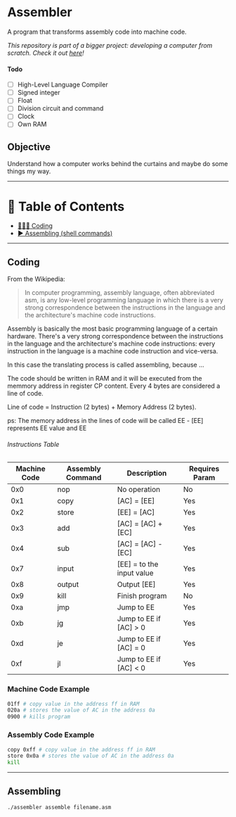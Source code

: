 # Assembler
A program that transforms assembly code into machine code.

*This repository is part of a bigger project: developing a computer from scratch. Check it out [here](https://github.com/Open-Machine/)!*

#### Todo
- [ ] High-Level Language Compiler
- [ ] Signed integer
- [ ] Float
- [ ] Division circuit and command
- [ ] Clock
- [ ] Own RAM

## Objective
Understand how a computer works behind the curtains and maybe do some things my way.

---

# 🔖 Table of Contents
- [👨🏻‍💻 Coding](#coding)
- [▶️ Assembling (shell commands)](#assembling)

---

## Coding
From the Wikipedia:
> In computer programming, assembly language, often abbreviated asm, is any low-level programming language in which there is a very strong correspondence between the instructions in the language and the architecture's machine code instructions.

Assembly is basically the most basic programming language of a certain hardware. There's a very strong correspondence between the instructions in the language and the architecture's machine code instructions: every instruction in the language is a machine code instruction and vice-versa.

In this case the translating process is called assembling, because ...

The code should be written in RAM and it will be executed from the memmory address in register CP content. Every 4 bytes are considered a line of code.

Line of code = Instruction (2 bytes) + Memory Address (2 bytes).

ps: The memory address in the lines of code will be called EE - [EE] represents EE value and EE

###### Instructions Table
Machine Code | Assembly Command | Description | Requires Param
--- | --- | --- | ---
0x0 | nop | No operation | No
0x1 | copy | [AC] = [EE] | Yes
0x2 | store | [EE] = [AC] | Yes
0x3 | add | [AC] = [AC] + [EC] | Yes
0x4 | sub | [AC] = [AC] - [EC] | Yes
0x7 | input | [EE] = to the input value | Yes
0x8 | output | Output [EE] | Yes
0x9 | kill | Finish program | No
0xa | jmp | Jump to EE | Yes
0xb | jg | Jump to EE if [AC] > 0 | Yes
0xd | je | Jump to EE if [AC] = 0 | Yes
0xf | jl | Jump to EE if [AC] < 0 | Yes
### Machine Code Example
```sh
01ff # copy value in the address ff in RAM
020a # stores the value of AC in the address 0a
0900 # kills program
```
### Assembly Code Example
```sh
copy 0xff # copy value in the address ff in RAM
store 0x0a # stores the value of AC in the address 0a
kill
```

---

## Assembling
```sh
./assembler assemble filename.asm
```
